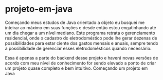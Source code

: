 # projeto-em-java
Começando meus estudos de Java orientado a objeto eu busquei me inteirar ao máximo em suas funções e desde então estou engatinhando até um dia chegar a um nível mediano. Este programa retrata o gerenciamento residencial, onde o cadastro do eletrodoméstico pode lhe gerar dezenas de possibilidades para estar ciente dos gastos mensais e anuais, sempre tendo a possibilidade de gerenciar esses eletrodomésticos quando necessário.

Essa é apenas a parte do backend desse projeto e haverá novas versões de acordo com meu nível de conhecimento for sendo elevado a ponto de criar um projeto quase completo e bem intuitivo.
Começando um projeto em Java
